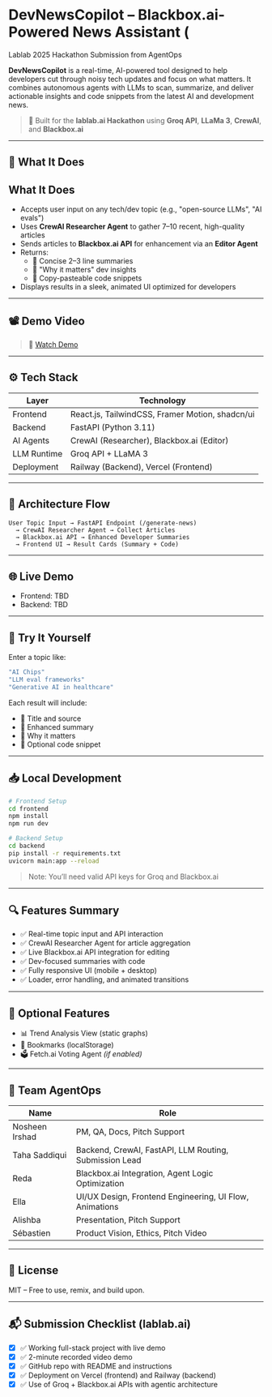 # DevNewsCopilot – Blackbox.ai-Powered News Assistant (
Lablab 2025 Hackathon Submission from AgentOps

**DevNewsCopilot** is a real-time, AI-powered tool designed to help developers cut through noisy tech updates and focus on what matters. It combines autonomous agents with LLMs to scan, summarize, and deliver actionable insights and code snippets from the latest AI and development news.

> 🔬 Built for the **lablab.ai Hackathon** using **Groq API**, **LLaMa 3**, **CrewAI**, and **Blackbox.ai**

---

## 🚀 What It Does
## What It Does

- Accepts user input on any tech/dev topic (e.g., "open-source LLMs", "AI evals")
- Uses **CrewAI Researcher Agent** to gather 7–10 recent, high-quality articles
- Sends articles to **Blackbox.ai API** for enhancement via an **Editor Agent**
- Returns:
  - 🔹 Concise 2–3 line summaries
  - 🔹 "Why it matters" dev insights
  - 🔹 Copy-pasteable code snippets
- Displays results in a sleek, animated UI optimized for developers

---

## 📽️ Demo Video

> 🎥 [Watch Demo](https://your-demo-link.com)

---

## ⚙️ Tech Stack

| Layer | Technology |
|-------|------------|
| Frontend | React.js, TailwindCSS, Framer Motion, shadcn/ui |
| Backend | FastAPI (Python 3.11) |
| AI Agents | CrewAI (Researcher), Blackbox.ai (Editor) |
| LLM Runtime | Groq API + LLaMA 3 |
| Deployment | Railway (Backend), Vercel (Frontend) |

---

## 📐 Architecture Flow

```
User Topic Input → FastAPI Endpoint (/generate-news)
  → CrewAI Researcher Agent → Collect Articles
  → Blackbox.ai API → Enhanced Developer Summaries
  → Frontend UI → Result Cards (Summary + Code)
```

---

## 🌐 Live Demo

- Frontend: TBD
- Backend: TBD

---

## 🧪 Try It Yourself

Enter a topic like:

```bash
"AI Chips"
"LLM eval frameworks"
"Generative AI in healthcare"
```

Each result will include:
- 🔹 Title and source
- 🔹 Enhanced summary
- 🔹 Why it matters
- 🔹 Optional code snippet

---

## 📥 Local Development

```bash
# Frontend Setup
cd frontend
npm install
npm run dev

# Backend Setup
cd backend
pip install -r requirements.txt
uvicorn main:app --reload
```

> Note: You’ll need valid API keys for Groq and Blackbox.ai

---

## 🔍 Features Summary

- ✅ Real-time topic input and API interaction
- ✅ CrewAI Researcher Agent for article aggregation
- ✅ Live Blackbox.ai API integration for editing
- ✅ Dev-focused summaries with code
- ✅ Fully responsive UI (mobile + desktop)
- ✅ Loader, error handling, and animated transitions

---

## 🧠 Optional Features

- 📊 Trend Analysis View (static graphs)
- 📌 Bookmarks (localStorage)
- 🗳️ Fetch.ai Voting Agent *(if enabled)*

---

## 👥 Team AgentOps

| Name | Role |
|------|------|
| Nosheen Irshad | PM, QA, Docs, Pitch Support|
| Taha Saddiqui | Backend, CrewAI, FastAPI, LLM Routing, Submission Lead  |
| Reda | Blackbox.ai Integration, Agent Logic Optimization |
| Ella | UI/UX Design, Frontend Engineering, UI Flow, Animations |
| Alishba |Presentation, Pitch Support |
| Sébastien | Product Vision, Ethics, Pitch Video |

---

## 📄 License

MIT – Free to use, remix, and build upon.

---

## 📬 Submission Checklist (lablab.ai)

- [x] ✅ Working full-stack project with live demo
- [x] ✅ 2-minute recorded video demo
- [x] ✅ GitHub repo with README and instructions
- [x] ✅ Deployment on Vercel (frontend) and Railway (backend)
- [x] ✅ Use of Groq + Blackbox.ai APIs with agentic architecture
